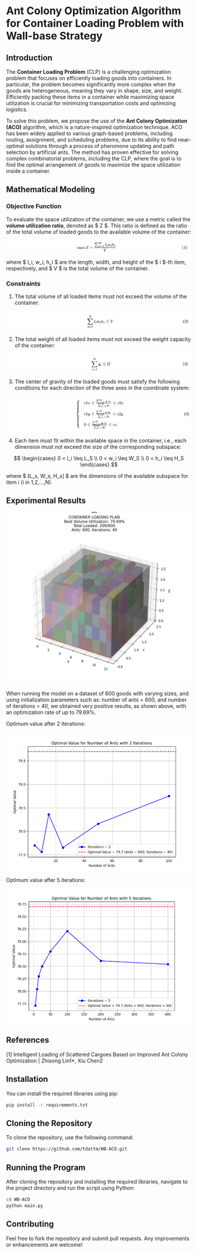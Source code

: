 # Ant Colony Optimization Algorithm for Container Loading Problem with Wall-base Strategy

## Introduction

The **Container Loading Problem** (CLP) is a challenging optimization problem that focuses on efficiently loading goods into containers. In particular, the problem becomes significantly more complex when the goods are heterogeneous, meaning they vary in shape, size, and weight. Efficiently packing these items in a container while maximizing space utilization is crucial for minimizing transportation costs and optimizing logistics.

To solve this problem, we propose the use of the **Ant Colony Optimization (ACO)** algorithm, which is a nature-inspired optimization technique. ACO has been widely applied to various graph-based problems, including routing, assignment, and scheduling problems, due to its ability to find near-optimal solutions through a process of pheromone updating and path selection by artificial ants. The method has proven effective for solving complex combinatorial problems, including the CLP, where the goal is to find the optimal arrangement of goods to maximize the space utilization inside a container.

## Mathematical Modeling

### Objective Function

To evaluate the space utilization of the container, we use a metric called the **volume utilization ratio**, denoted as $ Z $. This ratio is defined as the ratio of the total volume of loaded goods to the available volume of the container:

<p align="center">
	<img src=".assets/ObjFunction.png" />
</p>

where $ l_i, w_i, h_i $ are the length, width, and height of the $ i $-th item, respectively, and $ V $ is the total volume of the container.

### Constraints

1. The total volume of all loaded items must not exceed the volume of the container:

<p align="center">
	<img src=".assets/Constraint_1.png" />
</p>

2. The total weight of all loaded items must not exceed the weight capacity of the container:

<p align="center">
	<img src=".assets/Constraint_2.png" />
</p>

3. The center of gravity of the loaded goods must satisfy the following conditions for each direction of the three axes in the coordinate system:

<p align="center">
	<img src=".assets/Constraint_3.png" />
</p>

4. Each item must fit within the available space in the container, i.e., each dimension must not exceed the size of the corresponding subspace:

$$
\begin{cases}
0 < l_i \leq L_S \\
0 < w_i \leq W_S \\
0 < h_i \leq H_S
\end{cases}
$$

where $ [L_s, W_s, H_s] $ are the dimensions of the available subspace for item i (i in 1,2,...,N).

## Experimental Results

<p align="center">
	<img src=".assets/LoadingImg.png" />
</p>
 
When running the model on a dataset of 600 goods with varying sizes, and using initialization parameters such as: number of ants = 600, and number of iterations = 40, we obtained very positive results, as shown above, with an optimization rate of up to 79.69%.

Optimum value after 2 iterations:
<p align="center">
	<img src=".assets/OptimalValueWithTwoIterations.png" />
</p>

Optimum value after 5 iterations:
<p align="center">
	<img src=".assets/OptimalValueWithFiveIterations.png" />
</p>

## References
[1] Intelligent Loading of Scattered Cargoes Based on Improved Ant Colony Optimization | Zhisong Lin1*, Xiu Chen2 

## Installation
You can install the required libraries using pip:

```bash
pip install -r requirements.txt
```

## Cloning the Repository
To clone the repository, use the following command:

```bash
git clone https://github.com/tdattm/WB-ACO.git
```

## Running the Program
After cloning the repository and installing the required libraries, navigate to the project directory and run the script using Python:

```bash
cd WB-ACO
python main.py
```

## Contributing
Feel free to fork the repository and submit pull requests. Any improvements or enhancements are welcome!
